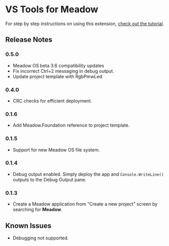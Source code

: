 # VS Tools for Meadow

For step by step instructions on using this extension, [check out the tutorial](http://beta-developer.wildernesslabs.co/Meadow/Getting_Started/Hello_World/).

## Release Notes

### 0.5.0

- Meadow OS beta 3.6 compatibility updates
- Fix incorrect Ctrl+2 messaging in debug output.
- Update project template with RgbPmwLed

### 0.4.0

- CRC checks for efficient deployment.

### 0.1.6

- Add Meadow.Foundation reference to project template.

### 0.1.5

- Support for new Meadow OS file system.

### 0.1.4

- Debug output enabled. Simply deploy the app and `Console.WriteLine()` outputs to the Debug Output pane.

### 0.1.3

- Create a Meadow application from "Create a new project" screen by searching for **Meadow**.

## Known Issues

- Debugging not supported.
